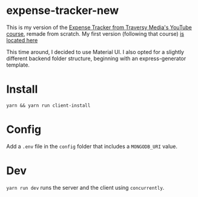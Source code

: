 # expense-tracker-new

This is my version of the [Expense Tracker from Traversy Media's YouTube course](https://github.com/bradtraversy/expense-tracker-react), remade from scratch. My first version (following that course) [is located here](https://github.com/claudiorivera/expense-tracker)

This time around, I decided to use Material UI. I also opted for a slightly different backend folder structure, beginning with an express-generator template.

# Install

`yarn && yarn run client-install`

# Config

Add a `.env` file in the `config` folder that includes a `MONGODB_URI` value.

# Dev

`yarn run dev` runs the server and the client using `concurrently`.
